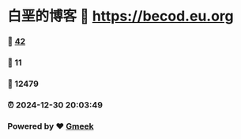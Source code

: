 # 白垩的博客 :link: https://becod.eu.org 
### :page_facing_up: [42](https://becod.eu.org/tag.html) 
### :speech_balloon: 11 
### :hibiscus: 12479 
### :alarm_clock: 2024-12-30 20:03:49 
### Powered by :heart: [Gmeek](https://github.com/Meekdai/Gmeek)
